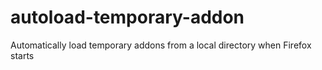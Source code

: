 # autoload-temporary-addon
Automatically load temporary addons from a local directory when Firefox starts
